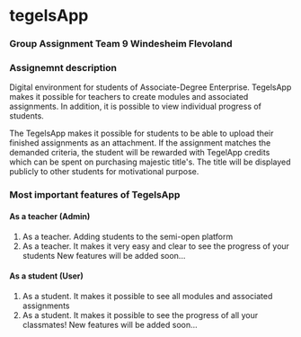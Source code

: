 # tegelsApp

### Group Assignment Team 9 Windesheim Flevoland

### Assignemnt description
Digital environment for students of Associate-Degree Enterprise. TegelsApp makes it possible for teachers to create modules and associated assignments. In addition, it is possible to view individual progress of  students.

The TegelsApp makes it possible for students to be able to upload their finished assignments as an attachment. If the assignment matches the demanded criteria, the student will be rewarded with TegelApp credits which can be spent on purchasing majestic title's. The title will be displayed publicly to other students for motivational purpose.

### Most important features of TegelsApp
#### As a teacher (Admin)
1) As a teacher. Adding students to the semi-open platform
2) As a teacher. It makes it very easy and clear to see the progress of your students
New features will be added soon... 

#### As a student (User)
1) As a student. It makes it possible to see all modules and associated assignments
2) As a student. It makes it possible to see the progress of all your classmates!
New features will be added soon... 
